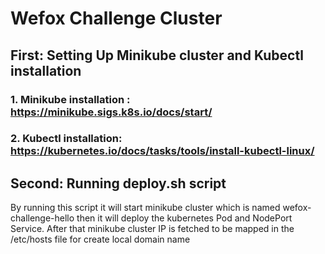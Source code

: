 # Wefox Challenge Cluster

## First: Setting Up Minikube cluster and Kubectl installation

### 1. Minikube installation : https://minikube.sigs.k8s.io/docs/start/
### 2. Kubectl installation: https://kubernetes.io/docs/tasks/tools/install-kubectl-linux/

## Second: Running deploy.sh script 
By running this script it will start minikube cluster which is named wefox-challenge-hello then it will deploy the kubernetes Pod and NodePort Service.
After that minikube cluster IP is fetched to be mapped in the /etc/hosts file for create local domain name

